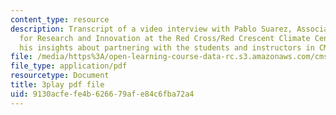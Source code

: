 ```yaml
---
content_type: resource
description: Transcript of a video interview with Pablo Suarez, Associate Director
  for Research and Innovation at the Red Cross/Red Crescent Climate Center. He shares
  his insights about partnering with the students and instructors in CMS.611J.
file: /media/https%3A/open-learning-course-data-rc.s3.amazonaws.com/cms-611j-creating-video-games-fall-2014/9130acfefe4b626679afe84c6fba72a4_WLjo-mDBiDg.pdf
file_type: application/pdf
resourcetype: Document
title: 3play pdf file
uid: 9130acfe-fe4b-6266-79af-e84c6fba72a4
---
```

